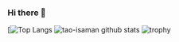 ### Hi there 👋


[![Top Langs](https://github-readme-stats.vercel.app/api/top-langs/?username=khatadet&theme=vue-dark)
![tao-isaman github stats](https://github-readme-stats.vercel.app/api?username=khatadet&show_icons=true&theme=vue-dark)
![trophy](https://github-profile-trophy.vercel.app/?username=khatadet&theme=onedark)

<!--
**khatadet/Khatadet** is a ✨ _special_ ✨ repository because its `README.md` (this file) appears on your GitHub profile.

Here are some ideas to get you started:

- 🔭 I’m currently working on ...
- 🌱 I’m currently learning ...
- 👯 I’m looking to collaborate on ...
- 🤔 I’m looking for help with ...
- 💬 Ask me about ...
- 📫 How to reach me: ...
- 😄 Pronouns: ...
- ⚡ Fun fact: ...
-->
